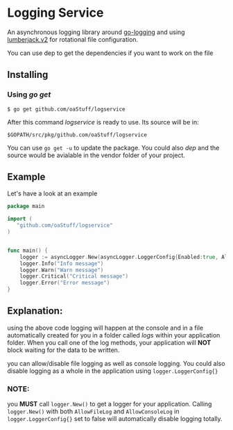 Logging Service
================

An asynchronous  logging library around [go-logging](https://github.com/op/go-logging) 
and using [lumberjack.v2](http://gopkg.in/natefinch/lumberjack.v2) for rotational file configuration.

You can use dep to get the dependencies if you want to work on the file

## Installing

### Using *go get*

    $ go get github.com/oaStuff/logservice

After this command *logservice* is ready to use. Its source will be in:

    $GOPATH/src/pkg/github.com/oaStuff/logservice

You can use `go get -u` to update the package.
You could also *dep* and the source would be avialable in the vendor folder of your project.


## Example

Let's have a look at an example 

```go
package main

import (
   "github.com/oaStuff/logservice"
)


func main() {
	logger := asyncLogger.New(asyncLogger.LoggerConfig{Enabled:true, AllowFileLog:true, AllowConsoleLog:true})
	logger.Info("Info message")
	logger.Warn("Warn message")
	logger.Critical("Critical message")
	logger.Error("Error message")
}
```

## Explanation:
using the above code logging will happen at the console and in a file automatically created for you in a folder
called *logs* within your application folder. When you call one of the log methods, your application will **NOT** block
waiting for the data to be written.

you can allow/disable  file logging as well as console logging. You could also disable logging as
a whole in the application using `logger.LoggerConfig{}`

### NOTE:

you **MUST** call `logger.New()` to get a logger for your application.
Calling `logger.New()` with both `AllowFileLog` and `AllowConsoleLog` in 
`logger.LoggerConfig{}` set to false will automatically disable logging totally.